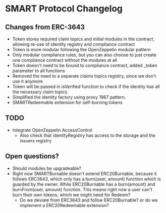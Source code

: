 # SMART Protocol Changelog

## Changes from ERC-3643

- Token stores required claim topics and initial modules in the contract, allowing re-use of identity registry and compliance contract
- Token is more modular following the OpenZeppelin modular pattern
- Only modular compliance rules, but you can also choose to just create one compliance contract without the modules at all
- Token doesn't need to be bound to compliance contract, added _token parameter to all functions
- Removed the need to a separate claims topics registry, since we don't use it anymore
- Token will be passed in isVerified function to check if the identity has all the necessary claim topics
- Simplified the identity factory using proxy 1967 pattern.
- SMARTRedeemable extension for self-burning tokens

## TODO

- Integrate OpenZeppelin AccessControl
  - Also check that identityRegistry has access to the storage and the issuers registry

## Open questions?

- Should modules be upgradeable?
- Right now SMARTBurnable doesn't extend ERC20Burnable, because it follows ERC3643, which only has a burn(user, amount) function which is guarded by the owner. While ERC20Burnable has a burn(amount) and burnFrom(user, amount) function. This means right now a user can't burn their own tokens, which we might need for Redeem?
  - Do we deviate from ERC3643 and follow ERC20Burnable? or do we implement a ERC20Redeemable extension?
